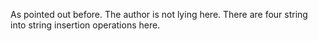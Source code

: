 As pointed out before. The author is not lying here. There are four string into string insertion operations here.
